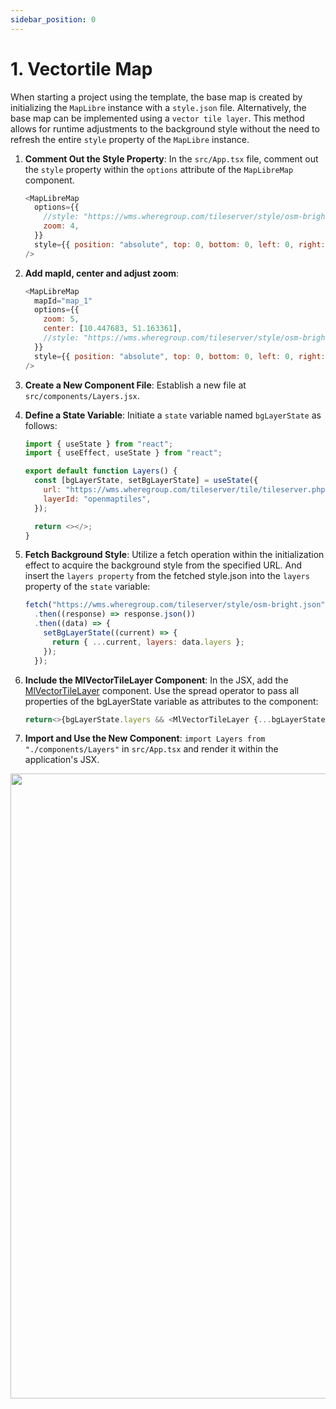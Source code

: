 ```yaml
---
sidebar_position: 0
---
```


# 1. Vectortile Map

When starting a project using the template, the base map is created by initializing the `MapLibre` instance with a `style.json` file. Alternatively, the base map can be implemented using a `vector tile layer`. This method allows for runtime adjustments to the background style without the need to refresh the entire `style` property of the `MapLibre` instance.

1. **Comment Out the Style Property**: In the `src/App.tsx` file, comment out the `style` property within the `options` attribute of the `MapLibreMap` component.

   ```javascript
   <MapLibreMap
     options={{
       //style: "https://wms.wheregroup.com/tileserver/style/osm-bright.json",
       zoom: 4,
     }}
     style={{ position: "absolute", top: 0, bottom: 0, left: 0, right: 0 }}
   />
   ```

2. **Add mapId, center and adjust zoom**:

   ```javascript
   <MapLibreMap
     mapId="map_1"
     options={{
       zoom: 5,
       center: [10.447683, 51.163361],
       //style: "https://wms.wheregroup.com/tileserver/style/osm-bright.json",
     }}
     style={{ position: "absolute", top: 0, bottom: 0, left: 0, right: 0 }}
   />
   ```

3. **Create a New Component File**: Establish a new file at `src/components/Layers.jsx`.

4. **Define a State Variable**: Initiate a `state` variable named `bgLayerState` as follows:

   ```javascript
   import { useState } from "react";
   import { useEffect, useState } from "react";

   export default function Layers() {
     const [bgLayerState, setBgLayerState] = useState({
       url: "https://wms.wheregroup.com/tileserver/tile/tileserver.php?/europe-0-14/index.json?/europe-0-14/{z}/{x}/{y}.pbf",
       layerId: "openmaptiles",
     });

     return <></>;
   }
   ```

5. **Fetch Background Style**: Utilize a fetch operation within the initialization effect to acquire the background style from the specified URL. And insert the `layers property` from the fetched style.json into the `layers` property of the `state` variable:

   ```javascript
   fetch("https://wms.wheregroup.com/tileserver/style/osm-bright.json")
     .then((response) => response.json())
     .then((data) => {
       setBgLayerState((current) => {
         return { ...current, layers: data.layers };
       });
     });
   ```

6. **Include the MlVectorTileLayer Component**: In the JSX, add the [MlVectorTileLayer](/docs/components/Layer_Components/MlVectorTileLayer) component. Use the spread operator to pass all properties of the bgLayerState variable as attributes to the component:

   ```javascript
   return<>{bgLayerState.layers && <MlVectorTileLayer {...bgLayerState} />;}</>;
   ```

7. **Import and Use the New Component**: `import Layers from "./components/Layers"` in `src/App.tsx` and render it within the application's JSX.

<img src="/img/quick_start_vectortile_map.png" width="1000" />
